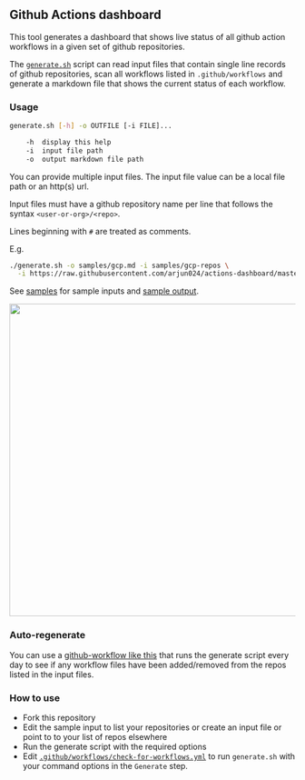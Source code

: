 ## Github Actions dashboard

This tool generates a dashboard that shows live status of all github action
workflows in a given set of github repositories.

The [`generate.sh`](./generate.sh) script can read input files that contain
single line records of github repositories, scan all workflows listed in
`.github/workflows` and generate a markdown file that shows the current status
of each workflow.

### Usage
```sh
generate.sh [-h] -o OUTFILE [-i FILE]...

    -h  display this help
    -i  input file path
    -o  output markdown file path
```

You can provide multiple input files. The input file value can be a local file
path or an http(s) url.

Input files must have a github repository name per line that follows the syntax
`<user-or-org>/<repo>`.

Lines beginning with `#` are treated as comments.

E.g.
```sh
./generate.sh -o samples/gcp.md -i samples/gcp-repos \
  -i https://raw.githubusercontent.com/arjun024/actions-dashboard/master/samples/some-other-gcp-repos
```

See [samples](./samples) for sample inputs and [sample output](./samples/gcp.md).

<img src="https://github.com/arjun024/actions-dashboard/blob/master/samples/sample.png?raw=true" width="550">


### Auto-regenerate

You can use a [github-workflow like
this](.github/workflows/check-for-workflows.yml) that runs the generate script
every day to see if any workflow files have been added/removed from the repos
listed in the input files.

### How to use 

* Fork this repository
* Edit the sample input to list your repositories or create an input file or
  point to to your list of repos elsewhere
* Run the generate script with the required options
* Edit
  [`.github/workflows/check-for-workflows.yml`](.github/workflows/check-for-workflows.yml)
  to run `generate.sh` with your command options in the `Generate` step.
